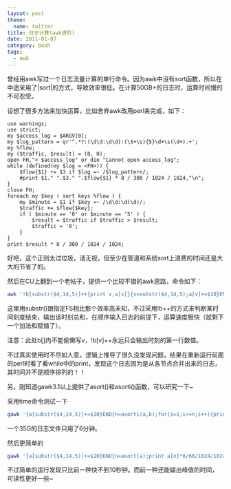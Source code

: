 ```yaml
---
layout: post
theme:
  name: twitter
title: 日志计算(awk进阶)
date: 2011-01-07
category: bash
tags:
  - awk
---
```


曾经用awk写过一个日志流量计算的单行命令。因为awk中没有sort函数，所以在中途采用了|sort|的方式，导致效率很低。在计算50GB+的日志时，运算时间慢的不可忍受。

设想了很多方法来加快运算，比如舍弃awk改用perl来完成，如下：
```perl#!/usr/bin/perl
use warnings;
use strict;
my $access_log = $ARGV[0];
my $log_pattern = qr'^.*?:(\d\d:\d\d):(\S+\s){5}\d+\s(\d+).+';
my %flow;
my ($traffic, $result) = (0, 0);
open FH,"< $access_log" or die "Cannot open access_log";
while (defined(my $log = <FH>)) {
    $flow{$1} += $3 if $log =~ /$log_pattern/;
    #print $1." ".$3." ".$flow{$1} * 8 / 300 / 1024 / 1024,"\n";
}
close FH;
foreach my $key ( sort keys %flow ) {
    my $minute = $1 if $key =~ /\d\d:\d(\d)/;
    $traffic += $flow{$key};
    if ( $minute == '0' or $minute == '5' ) {
        $result = $traffic if $traffic > $result;
        $traffic = '0';
    }
}
print $result * 8 / 300 / 1024 / 1024;
```
好吧，这个正则太过垃圾，请无视，但至少在管道和系统sort上浪费的时间还是大大的节省了的。

然后在CU上翻到一个老帖子，提供一个比较不错的awk思路，命令如下：

```bash
awk '!b[substr($4,14,5)]++{print v,a[v]}{v=substr($4,14,5);a[v]+=$10}END{print v,a[v]}'
```

这里用substr()跟指定FS相比那个效率高未知，不过采用!b++的方式来判断某时间刻度结束，输出该时刻总和，在顺序输入日志的前提下，运算速度极快（就剩下一个加法和赋值了）。

注意：此处b[]内不能偷懒写v，!b[v]++永远只会输出时刻的第一行数值。

不过真实使用时不尽如人意。逻辑上推导了很久没发现问题，结果在重新运行前面的perl时看了看while中的print，发现这个日志因为是从各节点合并出来的日志，其时间并不是顺序排列的！！

另，刚知道gawk3.1以上提供了asort()和asorti()函数，可以研究一下~

采用time命令测试一下
```bash
gawk '{a[substr($4,14,5)]+=$10}END{n=asorti(a,b);for(i=1;i<=n;i++){print b[i],a[b[i]]*8/60/1024/1024}}' example.com_log | awk '{if($2>a){a=$2;b=$1}}END{print b,a}'
```

一个35G的日志文件只用了6分钟。

然后更简单的
```bash
gawk '{a[substr($4,14,5)]+=$10}END{n=asort(a);print a[n]*8/60/1024/1024}' example.com_log
```

不过简单的运行发现只比前一种快不到10秒钟。而前一种还能输出峰值的时间，可读性更好一些~
